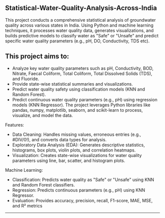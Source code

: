 ## Statistical-Water-Quality-Analysis-Across-India
This project conducts a comprehensive statistical analysis of groundwater quality across various states in India. Using Python and machine learning techniques, it processes water quality data, generates visualizations, and builds predictive models to classify water as "Safe" or "Unsafe" and predict specific water quality parameters (e.g., pH, DO, Conductivity, TDS etc).
      
## This project aims to:

- Analyze key water quality parameters such as pH, Conductivity, BOD, Nitrate, Faecal Coliform, Total Coliform, Total Dissolved Solids (TDS), and Fluoride.
- Provide state-wise statistical summaries and visualizations.
- Predict water quality safety using classification models (KNN and Random Forest).  
- Predict continuous water quality parameters (e.g., pH) using regression models (KNN Regressor).
The project leverages Python libraries like pandas, numpy, matplotlib, seaborn, and scikit-learn to process, visualize, and model the data.

Features:
- Data Cleaning: Handles missing values, erroneous entries (e.g., #DIV/0!), and converts data types for analysis.
- Exploratory Data Analysis (EDA): Generates descriptive statistics, histograms, box plots, violin plots, and correlation heatmaps.
- Visualization: Creates state-wise visualizations for water quality parameters using line, bar, scatter, and histogram plots.

Machine Learning:
- Classification: Predicts water quality as "Safe" or "Unsafe" using KNN and Random Forest classifiers.
- Regression: Predicts continuous parameters (e.g., pH) using KNN Regressor.
- Evaluation: Provides accuracy, precision, recall, F1-score, MAE, MSE, and R² metrics
     
 --- 
